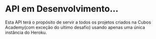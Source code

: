 # API em Desenvolvimento...
Esta API terá o propósito de servir a todos os projetos criados na Cubos Academy(com exceção do ultimo desafio) usando apenas uma única instância do Heroku.

